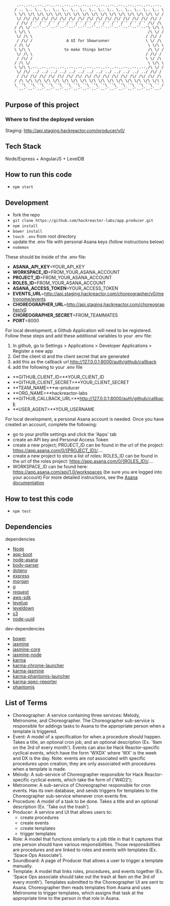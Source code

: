 ```
     .--..--..--..--..--..--..--..--..--..--..--..--..--..--..--..--.
    / .. \.. \.. \.. \.. \.. \.. \.. \.. \.. \.. \.. \.. \.. \.. \.. \
    \ \/\ \/\ \/\ \/\ \/\ \/\ \/\ \/\ \/\ \/\ \/\ \/\ \/\ \/\ \/\ \/ /
     \/ /\/ /\/ /\/ /\/ /\/ /\/ /\/ /\/ /\/ /\/ /\/ /\/ /\/ /\/ /\/ /
     / /\/ /`' /`' /`' /`' /`' /`' /`' /`' /`' /`' /`' /`' /`' /\/ /\
    / /\ \/`--'`--'`--'`--'`--'`--'`--'`--'`--'`--'`--'`--'`--'\ \/\ \
    \ \/\ \                                                    /\ \/ /
     \/ /\ \                                                  / /\/ /
     / /\/ /               A UI for Showrunner                \ \/ /\
    / /\ \/                                                    \ \/\ \
    \ \/\ \               to make things better                /\ \/ /
     \/ /\ \                                                  / /\/ /
     / /\/ /                                                  \ \/ /\
    / /\ \/                                                    \ \/\ \
    \ \/\ \.--..--..--..--..--..--..--..--..--..--..--..--..--./\ \/ /
     \/ /\/ ../ ../ ../ ../ ../ ../ ../ ../ ../ ../ ../ ../ ../ /\/ /
     / /\/ /\/ /\/ /\/ /\/ /\/ /\/ /\/ /\/ /\/ /\/ /\/ /\/ /\/ /\/ /\
    / /\ \/\ \/\ \/\ \/\ \/\ \/\ \/\ \/\ \/\ \/\ \/\ \/\ \/\ \/\ \/\ \
    \ `'\ `'\ `'\ `'\ `'\ `'\ `'\ `'\ `'\ `'\ `'\ `'\ `'\ `'\ `'\ `' /
     `--'`--'`--'`--'`--'`--'`--'`--'`--'`--'`--'`--'`--'`--'`--'`--'
````

## Purpose of this project

### Where to find the deployed version

Staging: http://api.staging.hackreactor.com/producer/v0/

## Tech Stack

Node/Express + AngularJS + LevelDB

## How to run this code
* `npm start`

## Development

* fork the repo
* `git clone https://github.com/hackreactor-labs/app.producer.git`
* `npm install`
* `bower install`
* `touch .env` from root directory
* update the .env file with personal Asana keys (follow instructions below)
* `nodemon`

These should be inside of the .env file:
* **ASANA_API_KEY**=YOUR_API_KEY
* **WORKSPACE_ID**=FROM_YOUR_ASANA_ACCOUNT
* **PROJECT_ID**=FROM_YOUR_ASANA_ACCOUNT
* **ROLES_ID**=FROM_YOUR_ASANA_ACCOUNT
* **ASANA_ACCESS_TOKEN**=YOUR_ACCESS_TOKEN
* **EVENTS_URL**=http://api.staging.hackreactor.com/choreographer/v0/metronome/events
* **CHOREOGRAPHER_URL**=http://api.staging.hackreactor.com/choreographer/v0
* **CHOREOGRAPHER_SECRET**=FROM_TEAMMATES
* **PORT**=8000

For local development, a Github Application will need to be registered. Follow these steps and add these additional variables to your .env file:

1. In github, go to Settings > Applications > Developer Applications > Register a new app
2. Get the client id and the client secret that are generated
3. add this as the callback url http://127.0.0.1:8000/auth/github/callback
4. add the following to your .env file

* **GITHUB_CLIENT_ID=**YOUR_CLIENT_ID
* **GITHUB_CLIENT_SECRET=**YOUR_CLIENT_SECRET
* **TEAM_NAME=**w-producer
* **ORG_NAME=**hackreactor-labs
* **GITHUB_CALLBACK_URL=**http://127.0.0.1:8000/auth/github/callback
* **USER_AGENT=**YOUR_USERNAME

For local development, a personal Asana account is needed. Once you have created an account, complete the following:
* go to your profile settings and click the 'Apps' tab
* create an API key and Personal Access Token
* create a new project; PROJECT_ID can be found in the url of the project: https://app.asana.com/0/{PROJECT_ID}/....
* create a new project to store a list of roles: ROLES_ID can be found in the url of the roles project: https://app.asana.com/0/{ROLES_ID}/....
* WORKSPACE_ID can be found here: https://app.asana.com/api/1.0/workspaces (be sure you are logged into your account)
For more detailed instructions, see the [Asana documentation](https://asana.com/developers/documentation/getting-started/auth#personal-access-token)

## How to test this code
* `npm test`

## Dependencies
dependencies
* [Node](https://nodejs.org/en/)
* [app-boot](https://www.npmjs.com/package/app-boot)
* [node-asana](https://www.npmjs.com/package/asana)
* [body-parser](https://www.npmjs.com/package/body-parser)
* [dotenv](https://www.npmjs.com/package/dotenv)
* [express](http://expressjs.com/)
* [morgan](https://www.npmjs.com/package/morgan)
* [q](https://www.npmjs.com/package/q)
* [request](https://www.npmjs.com/package/request)
* [aws-sdk](https://www.npmjs.com/package/aws-sdk)
* [levelup](https://www.npmjs.com/package/levelup)
* [leveldown](https://www.npmjs.com/package/leveldown)
* [s3](https://www.npmjs.com/package/s3)
* [node-uuid](https://www.npmjs.com/package/node-uuid)

dev-dependencies
* [bower](http://bower.io/)
* [jasmine](https://www.npmjs.com/package/jasmine)
* [jasmine-core](https://www.npmjs.com/package/jasmine-core)
* [jasmine-node](https://www.npmjs.com/package/jasmine-node)
* [karma](https://www.npmjs.com/package/karma)
* [karma-chrome-launcher](https://www.npmjs.com/package/karma-chrome-launcher)
* [karma-jasmine](https://www.npmjs.com/package/karma-jasmine)
* [karma-phantomjs-launcher](https://www.npmjs.com/package/karma-phantomjs-launcher)
* [karma-spec-reporter](https://www.npmjs.com/package/karma-spec-reporter)
* [phantomjs](https://www.npmjs.com/package/phantom)

## List of Terms
* Choreographer: A service containing three services: Melody, Metronome, and Choreographer. The Choreographer sub-service is responsible for addings tasks to Asana to the appropriate person when a template is triggered.
* Event: A model of a specification for when a procedure should happen. Takes a title, an optional cron job, and an optional description (Ex. '9am on the 3rd of every month'). Events can also be Hack Reactor-specific cyclical events, which have the form 'WXDX' where 'WX' is the week and DX is the day. Note: events are *not* associated with specific procedures upon creation; they are only associated with procedures when a template is made.
* Melody: A sub-service of Choreographer responsible for Hack Reactor-specific cyclical events, which take the form of ('W4D2');
* Metronome: A sub-service of Choreographer responsible for cron events. Has its own database, and sends triggers for templates to the Choreographer sub-service whenever cron events fire.
* Procedure: A model of a task to be done. Takes a title and an optional description (Ex. 'Take out the trash').
* Producer: A service and UI that allows users to:
    * create procedures
    * create events
    * create templates
    * trigger templates
* Role: A model that functions similarly to a job title in that it captures that one person should have various responsibilities. Those responsibilities are procedures and are linked to roles and events with templates (Ex. 'Space Ops Associate').
* Soundboard: A page of Producer that allows a user to trigger a template manually.
* Template: A model that links roles, procedures, and events together (Ex. 'Space Ops associate should take out the trash at 9am on the 3rd of every month'). Templates submitted to the Choreographer UI are sent to Asana. Choreographer then reads templates from Asana and uses Metronome to trigger templates, which assigns that task at the appropriate time to the person in that role in Asana.




